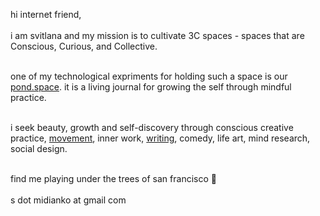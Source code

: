 hi internet friend, <br/><br/> 
i am svitlana and my mission is to cultivate 3C spaces - spaces that are Conscious, Curious, and Collective.
 <br/><br/>

one of my technological expriments for holding such a space is our [pond.space](https://www.pond.space/). it is a living journal for growing the self through mindful practice.  <br/><br/>


i seek beauty, growth and self-discovery through conscious creative practice, [movement](https://www.instagram.com/svitlana_moves/), inner work, [writing](https://svitlanamm.substack.com),  comedy, life art, mind research, social design.   <br/><br/>


find me playing under the trees of san francisco 🌳  <br/><br/>
s dot midianko at gmail com 